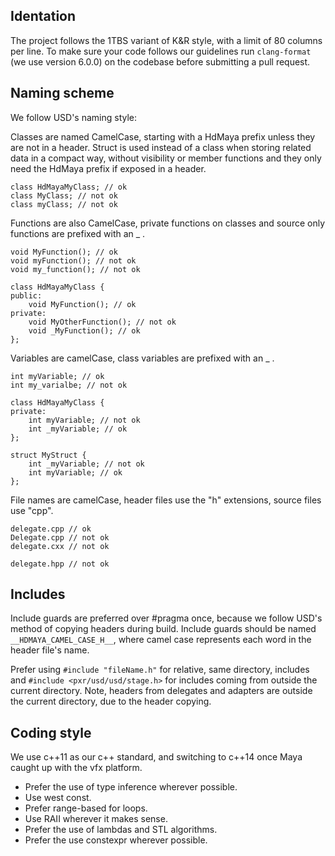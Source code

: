 ## Identation

The project follows the 1TBS variant of K&R style, with a limit of 80 columns per line. To make sure your code follows our guidelines run `clang-format` (we use version 6.0.0) on the codebase before submitting a pull request.

## Naming scheme

We follow USD's naming style:

Classes are named CamelCase, starting with a HdMaya prefix unless they are not in a header. Struct is used instead of a class when storing related data in a compact way, without visibility or member functions and they only need the HdMaya prefix if exposed in a header.

```
class HdMayaMyClass; // ok
class MyClass; // not ok
class myClass; // not ok
```

Functions are also CamelCase, private functions on classes and source only functions are prefixed with an _ .

```
void MyFunction(); // ok
void myFunction(); // not ok
void my_function(); // not ok

class HdMayaMyClass {
public:
    void MyFunction(); // ok
private:
    void MyOtherFunction(); // not ok
    void _MyFunction(); // ok
};

```

Variables are camelCase, class variables are prefixed with an _ .

```
int myVariable; // ok
int my_varialbe; // not ok

class HdMayaMyClass {
private:
    int myVariable; // not ok
    int _myVariable; // ok
};

struct MyStruct {
    int _myVariable; // not ok
    int myVariable; // ok
};
```

File names are camelCase, header files use the "h" extensions, source files use "cpp".

```
delegate.cpp // ok
Delegate.cpp // not ok
delegate.cxx // not ok

delegate.hpp // not ok
```

## Includes

Include guards are preferred over #pragma once, because we follow USD's method of copying headers during build. Include guards should be named `__HDMAYA_CAMEL_CASE_H__`, where camel case represents each word in the header file's name.

Prefer using `#include "fileName.h"` for relative, same directory, includes and `#include <pxr/usd/usd/stage.h>` for includes coming from outside the current directory. Note, headers from delegates and adapters are outside the current directory, due to the header copying.

## Coding style

We use c++11 as our c++ standard, and switching to c++14 once Maya caught up with the vfx platform.

- Prefer the use of type inference wherever possible.
- Use west const.
- Prefer range-based for loops.
- Use RAII wherever it makes sense.
- Prefer the use of lambdas and STL algorithms.
- Prefer the use constexpr wherever possible.

